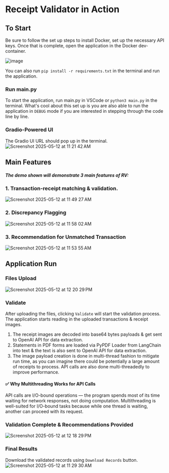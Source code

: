 # Receipt Validator in Action

## To Start
Be sure to follow the set up steps to install Docker, set up the necessary API keys. Once that is complete, open the application in the Docker dev-container.

![image](https://github.com/user-attachments/assets/283615d4-9cb4-4e8e-a4df-98d9b87902be)


You can also run `pip install -r requirements.txt` in the terminal and run the application.

### Run main.py
To start the application, run main.py in VSCode or `python3 main.py` in the terminal. 
What's cool about this set up is you are also able to run the application in `DEBUG` mode if you are interested in stepping through the code line by line.

### Gradio-Powered UI
The Gradio UI URL should pop up in the terminal.
![Screenshot 2025-05-12 at 11 21 42 AM](https://github.com/user-attachments/assets/71dc5c87-d816-46b8-8496-35250c53b536)

## Main Features
##### The demo shown will demonstrate 3 main features of RV:
### 1. Transaction-receipt matching & validation.
![Screenshot 2025-05-12 at 11 49 27 AM](https://github.com/user-attachments/assets/bbfab5c1-7077-4cab-8939-538dbba8676b)
### 2. Discrepancy Flagging
![Screenshot 2025-05-12 at 11 58 02 AM](https://github.com/user-attachments/assets/62180a06-ca45-496c-a56e-eec7c7b9d722)
### 3. Recommendation for Unmatched Transaction
![Screenshot 2025-05-12 at 11 53 55 AM](https://github.com/user-attachments/assets/5a6f1f6a-1c38-4448-a589-e5d8ff70bca7)


## Application Run

### Files Upload
![Screenshot 2025-05-12 at 12 20 29 PM](https://github.com/user-attachments/assets/3fc9647e-8c18-437d-942b-1d44371f2954)

### Validate
After uploading the files, clicking `Validate` will start the validation process. The application starts reading in the uploaded transactions & receipt images.

1. The receipt images are decoded into base64 bytes payloads & get sent to OpenAI API for data extraction.
2. Statements in PDF forms are loaded via PyPDF Loader from LangChain into text & the text is also sent to OpenAI API for data extraction.
3. The image payload creation is done in multi-thread fashion to mitigate run time, as you can imagine there could be potentially a large amount of receipts to process.
API calls are also done multi-threadedly to improve performance.

#### ✅ Why Multithreading Works for API Calls
API calls are I/O-bound operations — the program spends most of its time waiting for network responses, not doing computation. Multithreading is well-suited for I/O-bound tasks because while one thread is waiting, another can proceed with its request.

### Validation Complete & Recommendations Provided
![Screenshot 2025-05-12 at 12 18 29 PM](https://github.com/user-attachments/assets/74d83dcf-95c0-4286-a0c1-b6163531494e)

### Final Results
Download the validated records using `Download Records` button.
![Screenshot 2025-05-12 at 11 29 30 AM](https://github.com/user-attachments/assets/5a2a1608-96a7-48e3-8242-cf2778c1f5e6)

